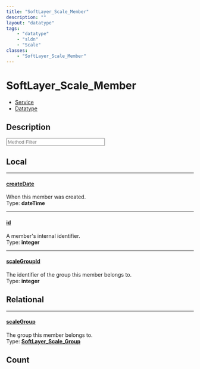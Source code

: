 ```yaml
---
title: "SoftLayer_Scale_Member"
description: ""
layout: "datatype"
tags:
    - "datatype"
    - "sldn"
    - "Scale"
classes:
    - "SoftLayer_Scale_Member"
---
```


# SoftLayer_Scale_Member
<div id='service-datatype'>
    <ul id='sldn-reference-tabs'>
    <li id='service'> <a href='/reference/services/SoftLayer_Scale_Member' >Service</a></li>    <li id='datatype'> <a href='/reference/datatypes/SoftLayer_Scale_Member' >Datatype</a></li>
    </ul>
</div>

## Description 






<!-- Service Filer BEGIN -->
<div class="view-filters">
        <div class="clearfix">
            <div class="search-input-box">
                <input placeholder="Method Filter" onkeyup="titleSearch(inputId='prop-input', divId='properties', elementClass='prop-row')" 
                    type="text" id="prop-input" value="" size="30" maxlength="128" class="form-text">
            </div>
        </div>
</div>
<!-- Service Filer END -->

<div id="properties" class="content">
<div id="localProperties" class="prop-content" >

## Local
-----
[createDate]: #createdate
#### [createDate]
When this member was created.  
<span class="type-label">Type: </span>**dateTime**

-----
[id]: #id
#### [id]
A member's internal identifier.  
<span class="type-label">Type: </span>**integer**

-----
[scaleGroupId]: #scalegroupid
#### [scaleGroupId]
The identifier of the group this member belongs to.  
<span class="type-label">Type: </span>**integer**

</div>
<!-- LOCAL PROPERTY END -->

<div id="relationalProperties"  class="prop-content" >

## Relational
-----
[scaleGroup]: #scalegroup
#### [scaleGroup]
The group this member belongs to.  
<span class="type-label">Type: </span>**<a href='/reference/datatypes/SoftLayer_Scale_Group'>SoftLayer_Scale_Group </a>**


## Count
</div>


